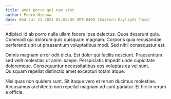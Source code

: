 ```yaml
---
title: amet porro qui nam sint
author: Pedro Nienow
date: Wed Jul 21 2021 05:03:05 GMT-0400 (Eastern Daylight Time)
---
```

Adipisci id ab porro nulla ullam facere ipsa delectus. Quos deserunt quia. Commodi qui dolorum quis quisquam magnam. Corporis quia recusandae perferendis sit ut praesentium voluptatibus modi. Sed nihil consequatur est.

 Omnis magnam error odit dicta. Est dolor qui facilis nesciunt. Praesentium sed velit molestias ut animi saepe. Perspiciatis impedit unde cupiditate doloremque. Consequuntur necessitatibus eos voluptas ea vel sunt. Quisquam repellat distinctio amet excepturi totam atque.

 Nisi quas non quidem sunt. Sit itaque vero et rerum ducimus molestiae. Accusamus architecto non repellat magnam ad sunt pariatur. Et hic in rerum a officia.